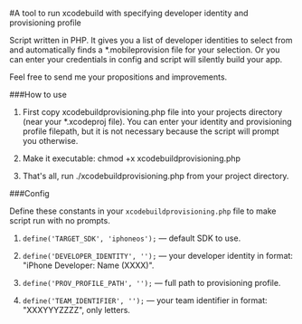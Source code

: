 #A tool to run xcodebuild with specifying developer identity and provisioning profile

Script written in PHP. It gives you a list of developer identities to select from and automatically finds a *.mobileprovision file for your selection. Or you can enter your credentials in config and script will silently build your app.

Feel free to send me your propositions and improvements.

###How to use

1. First copy xcodebuildprovisioning.php file into your projects directory (near your *.xcodeproj file). You can enter your identity and provisioning profile filepath, but it is not necessary because the script will prompt you otherwise.

1. Make it executable: chmod +x xcodebuildprovisioning.php

1. That's all, run ./xcodebuildprovisioning.php from your project directory.

###Config

Define these constants in your `xcodebuildprovisioning.php` file to make script run with no prompts.

1. `define('TARGET_SDK', 'iphoneos');` &mdash; default SDK to use.

1. `define('DEVELOPER_IDENTITY', '');` &mdash; your developer identity in format: "iPhone Developer: Name (XXXX)".

1. `define('PROV_PROFILE_PATH', '');` &mdash; full path to provisioning profile.

1. `define('TEAM_IDENTIFIER', '');` &mdash; your team identifier in format: "XXXYYYZZZZ", only letters.
